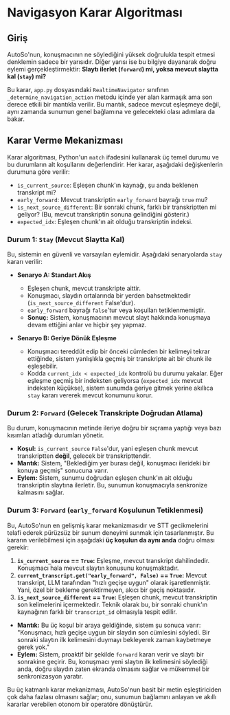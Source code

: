 # Navigasyon Karar Algoritması

## Giriş

AutoSo'nun, konuşmacının ne söylediğini yüksek doğrulukla tespit etmesi denklemin sadece bir yarısıdır. Diğer yarısı ise bu bilgiye dayanarak doğru eylemi gerçekleştirmektir: **Slaytı ilerlet (`forward`) mi, yoksa mevcut slaytta kal (`stay`) mi?**

Bu karar, `app.py` dosyasındaki `RealtimeNavigator` sınıfının `_determine_navigation_action` metodu içinde yer alan karmaşık ama son derece etkili bir mantıkla verilir. Bu mantık, sadece mevcut eşleşmeye değil, aynı zamanda sunumun genel bağlamına ve gelecekteki olası adımlara da bakar.

## Karar Verme Mekanizması

Karar algoritması, Python'un `match` ifadesini kullanarak üç temel durumu ve bu durumların alt koşullarını değerlendirir. Her karar, aşağıdaki değişkenlerin durumuna göre verilir:

-   `is_current_source`: Eşleşen chunk'ın kaynağı, şu anda beklenen transkript mi?
-   `early_forward`: Mevcut transkriptin `early_forward` bayrağı `true` mu?
-   `is_next_source_different`: Bir sonraki chunk, farklı bir transkriptten mi geliyor? (Bu, mevcut transkriptin sonuna gelindiğini gösterir.)
-   `expected_idx`: Eşleşen chunk'ın ait olduğu transkriptin indeksi.

### Durum 1: `Stay` (Mevcut Slaytta Kal)

Bu, sistemin en güvenli ve varsayılan eylemidir. Aşağıdaki senaryolarda `stay` kararı verilir:

-   **Senaryo A: Standart Akış**
    -   Eşleşen chunk, mevcut transkripte aittir.
    -   Konuşmacı, slaydın ortalarında bir yerden bahsetmektedir (`is_next_source_different` False'dur).
    -   `early_forward` bayrağı `false`'tur veya koşulları tetiklenmemiştir.
    -   **Sonuç:** Sistem, konuşmacının mevcut slayt hakkında konuşmaya devam ettiğini anlar ve hiçbir şey yapmaz.

-   **Senaryo B: Geriye Dönük Eşleşme**
    -   Konuşmacı tereddüt edip bir önceki cümleden bir kelimeyi tekrar ettiğinde, sistem yanlışlıkla geçmiş bir transkripte ait bir chunk ile eşleşebilir.
    -   Kodda `current_idx < expected_idx` kontrolü bu durumu yakalar. Eğer eşleşme geçmiş bir indeksten geliyorsa (`expected_idx` mevcut indeksten küçükse), sistem sunumda geriye gitmek yerine akıllıca `stay` kararı vererek mevcut konumunu korur.

### Durum 2: `Forward` (Gelecek Transkripte Doğrudan Atlama)

Bu durum, konuşmacının metinde ileriye doğru bir sıçrama yaptığı veya bazı kısımları atladığı durumları yönetir.

-   **Koşul:** `is_current_source` `False`'dur, yani eşleşen chunk mevcut transkriptten **değil**, gelecek bir transkripttendir.
-   **Mantık:** Sistem, "Beklediğim yer burası değil, konuşmacı ilerideki bir konuya geçmiş" sonucuna varır.
-   **Eylem:** Sistem, sunumu doğrudan eşleşen chunk'ın ait olduğu transkriptin slaytına ilerletir. Bu, sunumun konuşmacıyla senkronize kalmasını sağlar.

### Durum 3: `Forward` (`early_forward` Koşulunun Tetiklenmesi)

Bu, AutoSo'nun en gelişmiş karar mekanizmasıdır ve STT gecikmelerini telafi ederek pürüzsüz bir sunum deneyimi sunmak için tasarlanmıştır. Bu kararın verilebilmesi için aşağıdaki **üç koşulun da aynı anda** doğru olması gerekir:

1.  **`is_current_source` == `True`:** Eşleşme, mevcut transkript dahilindedir. Konuşmacı hala mevcut slaytın konusunu konuşmaktadır.
2.  **`current_transcript.get("early_forward", False)` == `True`:** Mevcut transkript, LLM tarafından "hızlı geçişe uygun" olarak işaretlenmiştir. Yani, özel bir bekleme gerektirmeyen, akıcı bir geçiş noktasıdır.
3.  **`is_next_source_different` == `True`:** Eşleşen chunk, mevcut transkriptin son kelimelerini içermektedir. Teknik olarak bu, bir sonraki chunk'ın kaynağının farklı bir `transcript_id` olmasıyla tespit edilir.

-   **Mantık:** Bu üç koşul bir araya geldiğinde, sistem şu sonuca varır: "Konuşmacı, hızlı geçişe uygun bir slaydın son cümlesini söyledi. Bir sonraki slaytın ilk kelimesini duymayı bekleyerek zaman kaybetmeye gerek yok."
-   **Eylem:** Sistem, proaktif bir şekilde `forward` kararı verir ve slaytı bir sonrakine geçirir. Bu, konuşmacı yeni slaytın ilk kelimesini söylediği anda, doğru slaydın zaten ekranda olmasını sağlar ve mükemmel bir senkronizasyon yaratır.

Bu üç katmanlı karar mekanizması, AutoSo'nun basit bir metin eşleştiriciden çok daha fazlası olmasını sağlar; onu, sunumun bağlamını anlayan ve akıllı kararlar verebilen otonom bir operatöre dönüştürür.